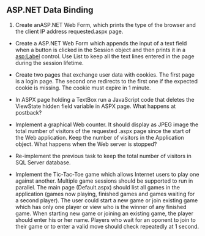 ﻿## ASP.NET Data Binding


1. Create anASP.NET Web Form, which prints the type of the browser and the client IP address requested.aspx page.

* Create a ASP.NET Web Form which appends the input of a text field when a button is clicked in the Session object and then prints it in a <asp:Label> control. Use List<string> to keep all the text lines entered in the page during the session lifetime.

* Create two pages that exchange user data with cookies. The first page is a login page. The second one redirects to the first one if the expected cookie is missing. The cookie must expire in 1 minute.
* In ASPX page holding a TextBox run a JavaScript code that deletes the ViewState hidden field variable in ASPX page. What happens at postback?

* Implement a graphical Web counter. It should display as JPEG image the total number of visitors of the requested .aspx page since the start of the Web application. Keep the number of visitors in the Application object. What happens when the Web server is stopped?
* Re-implement the previous task to keep the total number of visitors in SQL Server database.
* Implement the Tic-Tac-Toe game which allows Internet users to play one against another. Multiple game sessions should be supported to run in parallel. The main page (Default.aspx) should list all games in the application (games now playing, finished games and games waiting for a second player). The user could start a new game or join existing game which has only one player or view who is the winner of any finished game. When starting new game or joining an existing game, the player should enter his or her name. Players who wait for an oponent to join to their game or to enter a valid move should check repeatedly at 1 second.
